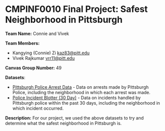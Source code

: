# CMPINF0010 Final Project: Safest Neighborhood in Pittsburgh

**Team Name:** Connie and Vivek

**Team Members:**

* Kangying (Connie) Zi kaz83@pitt.edu
* Vivek Rajkumar vrr11@pitt.edu  

**Canvas Group Number:** 49

**Datasets**:

* [Pittsburgh Police Arrest Data](https://data.wprdc.org/dataset/arrest-data) - Data on arrests made by Pittsburgh Police, including the neighborhood in which each arrest was made.
* [Police Incident Blotter (30 Day)](https://data.wprdc.org/dataset/police-incident-blotter) - Data on incidents handled by Pittsburgh police within the past 30 days, including the neighborhood in which incident occurred.

**Description:** For our project, we used the above datasets to try and determine what the safest neighborhood in Pittsburgh is.